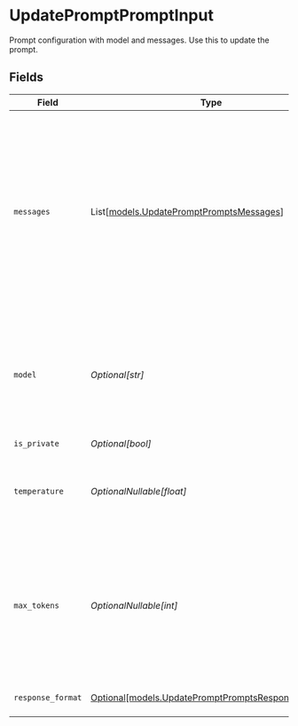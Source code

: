 # UpdatePromptPromptInput

Prompt configuration with model and messages. Use this to update the prompt.


## Fields

| Field                                                                                                                                                                                                                                                                              | Type                                                                                                                                                                                                                                                                               | Required                                                                                                                                                                                                                                                                           | Description                                                                                                                                                                                                                                                                        | Example                                                                                                                                                                                                                                                                            |
| ---------------------------------------------------------------------------------------------------------------------------------------------------------------------------------------------------------------------------------------------------------------------------------- | ---------------------------------------------------------------------------------------------------------------------------------------------------------------------------------------------------------------------------------------------------------------------------------- | ---------------------------------------------------------------------------------------------------------------------------------------------------------------------------------------------------------------------------------------------------------------------------------- | ---------------------------------------------------------------------------------------------------------------------------------------------------------------------------------------------------------------------------------------------------------------------------------- | ---------------------------------------------------------------------------------------------------------------------------------------------------------------------------------------------------------------------------------------------------------------------------------- |
| `messages`                                                                                                                                                                                                                                                                         | List[[models.UpdatePromptPromptsMessages](../models/updatepromptpromptsmessages.md)]                                                                                                                                                                                               | :heavy_minus_sign:                                                                                                                                                                                                                                                                 | Array of messages that make up the conversation. Each message has a role (system, user, assistant, or tool) and content.                                                                                                                                                           | [<br/>{<br/>"role": "system",<br/>"content": "You are a helpful assistant"<br/>},<br/>{<br/>"role": "user",<br/>"content": "What is the weather today?"<br/>}<br/>]                                                                                                                |
| `model`                                                                                                                                                                                                                                                                            | *Optional[str]*                                                                                                                                                                                                                                                                    | :heavy_minus_sign:                                                                                                                                                                                                                                                                 | Model ID used to generate the response, like `openai/gpt-4o` or `anthropic/claude-3-5-sonnet-20241022`. The full list of models can be found at https://docs.orq.ai/docs/ai-gateway-supported-models. Only chat models are supported.                                              | openai/gpt-4o                                                                                                                                                                                                                                                                      |
| `is_private`                                                                                                                                                                                                                                                                       | *Optional[bool]*                                                                                                                                                                                                                                                                   | :heavy_minus_sign:                                                                                                                                                                                                                                                                 | N/A                                                                                                                                                                                                                                                                                |                                                                                                                                                                                                                                                                                    |
| `temperature`                                                                                                                                                                                                                                                                      | *OptionalNullable[float]*                                                                                                                                                                                                                                                          | :heavy_minus_sign:                                                                                                                                                                                                                                                                 | What sampling temperature to use, between 0 and 2. Higher values like 0.8 will make the output more random, while lower values like 0.2 will make it more focused and deterministic.                                                                                               |                                                                                                                                                                                                                                                                                    |
| `max_tokens`                                                                                                                                                                                                                                                                       | *OptionalNullable[int]*                                                                                                                                                                                                                                                            | :heavy_minus_sign:                                                                                                                                                                                                                                                                 | `[Deprecated]`. The maximum number of tokens that can be generated in the chat completion. This value can be used to control costs for text generated via API. <br/><br/> This value is now `deprecated` in favor of `max_completion_tokens`, and is not compatible with o1 series models. |                                                                                                                                                                                                                                                                                    |
| `response_format`                                                                                                                                                                                                                                                                  | [Optional[models.UpdatePromptPromptsResponseFormat]](../models/updatepromptpromptsresponseformat.md)                                                                                                                                                                               | :heavy_minus_sign:                                                                                                                                                                                                                                                                 | An object specifying the format that the model must output                                                                                                                                                                                                                         |                                                                                                                                                                                                                                                                                    |